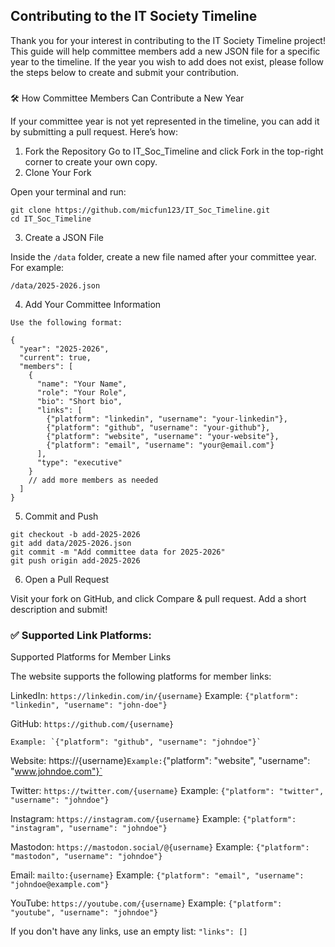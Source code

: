 ## Contributing to the IT Society Timeline

Thank you for your interest in contributing to the IT Society Timeline project! This guide will help committee members add a new JSON file for a specific year to the timeline. If the year you wish to add does not exist, please follow the steps below to create and submit your contribution.

### 
🛠 How Committee Members Can Contribute a New Year

If your committee year is not yet represented in the timeline, you can add it by submitting a pull request. Here’s how:
1. Fork the Repository
Go to IT_Soc_Timeline and click Fork in the top-right corner to create your own copy.
2. Clone Your Fork

Open your terminal and run:
```
git clone https://github.com/micfun123/IT_Soc_Timeline.git
cd IT_Soc_Timeline
```
3. Create a JSON File

Inside the `/data` folder, create a new file named after your committee year. For example:
```
/data/2025-2026.json
```

4. Add Your Committee Information
```
Use the following format:

{
  "year": "2025-2026",
  "current": true,
  "members": [
    {
      "name": "Your Name",
      "role": "Your Role",
      "bio": "Short bio",
      "links": [
        {"platform": "linkedin", "username": "your-linkedin"},
        {"platform": "github", "username": "your-github"},
        {"platform": "website", "username": "your-website"},
        {"platform": "email", "username": "your@email.com"}
      ],
      "type": "executive"
    }
    // add more members as needed
  ]
}
```
5. Commit and Push
```
git checkout -b add-2025-2026
git add data/2025-2026.json
git commit -m "Add committee data for 2025-2026"
git push origin add-2025-2026
```
6. Open a Pull Request

Visit your fork on GitHub, and click Compare & pull request. Add a short description and submit!



### ✅ Supported Link Platforms:

Supported Platforms for Member Links

The website supports the following platforms for member links:​

LinkedIn: `https://linkedin.com/in/{username}​`
    Example: `{"platform": "linkedin", "username": "john-doe"}​`

GitHub: `https://github.com/{username}​`

    Example: `{"platform": "github", "username": "johndoe"}​`

Website: https://{username}​`
    Example: `{"platform": "website", "username": "www.johndoe.com"}​`

Twitter: `https://twitter.com/{username}​`
    Example: `{"platform": "twitter", "username": "johndoe"}​`

Instagram: `https://instagram.com/{username}​`
    Example: `{"platform": "instagram", "username": "johndoe"}​`
    
Mastodon: `https://mastodon.social/@{username}​`
    Example: `{"platform": "mastodon", "username": "johndoe"}​`

Email: `mailto:{username}​`
    Example: `{"platform": "email", "username": "johndoe@example.com"}​`

YouTube: `https://youtube.com/{username}​`
    Example: `{"platform": "youtube", "username": "johndoe"}​`

If you don't have any links, use an empty list: `"links": []`

